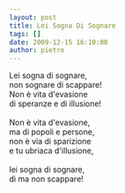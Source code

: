 ```yaml
---
layout: post
title: Lei Sogna Di Sognare
tags: []
date: 2009-12-15 16:10:00
author: pietro
---
```

Lei sogna di sognare,<br/>non sognare di scappare!<br/>Non è vita d'evasione<br/>di speranze e di illusione!<br/><br/>Non è vita d'evasione,<br/>ma di popoli e persone,<br/>non è via di sparizione<br/>e tu ubriaca d'illusione,<br/><br/>lei sogna di sognare,<br/>di ma non scappare!
